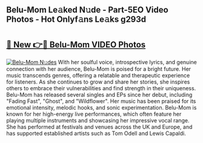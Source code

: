 ## Belu-Mom Le𝚊ked N𝚞de - Part-5EO Video Photos - Hot Onlyf𝚊ns Le𝚊ks g293d

# <h2><a href="http://ab40156.deff.icu/?id=Belu-Mom">🔗 New 👉🔴 Belu-Mom VIDEO Photos</a></h2>

[![Belu-Mom N𝚞des](https://i.imgur.com/rIISA9y.gif)](http://ab40156.deff.icu/?id=Belu-Mom)
With her soulful voice, introspective lyrics, and genuine connection with her audience, Belu-Mom is poised for a bright future. Her music transcends genres, offering a relatable and therapeutic experience for listeners. As she continues to grow and share her stories, she inspires others to embrace their vulnerabilities and find strength in their uniqueness. Belu-Mom has released several singles and EPs since her debut, including "Fading Fast", "Ghost", and "Wildflower". Her music has been praised for its emotional intensity, melodic hooks, and sonic experimentation. Belu-Mom is known for her high-energy live performances, which often feature her playing multiple instruments and showcasing her impressive vocal range. She has performed at festivals and venues across the UK and Europe, and has supported established artists such as Tom Odell and Lewis Capaldi.
